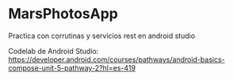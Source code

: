# MarsPhotosApp
Practica con corrutinas y servicios rest en android studio

Codelab de Android Studio: https://developer.android.com/courses/pathways/android-basics-compose-unit-5-pathway-2?hl=es-419
